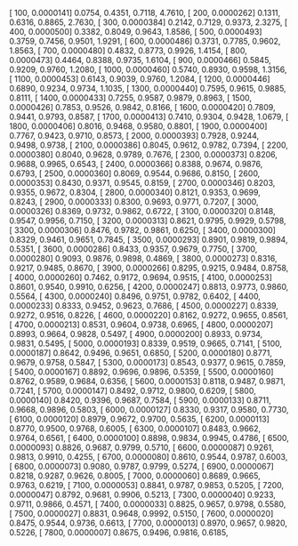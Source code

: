 [   100,  0.0000141]     0.0754,     0.4351,     0.7118,     4.7610, 
[   200,  0.0000262]     0.1311,     0.6316,     0.8865,     2.7630, 
[   300,  0.0000384]     0.2142,     0.7129,     0.9373,     2.3275, 
[   400,  0.0000500]     0.3382,     0.8049,     0.9643,     1.8586, 
[   500,  0.0000493]     0.3759,     0.7456,     0.9501,     1.9291, 
[   600,  0.0000486]     0.3731,     0.7785,     0.9602,     1.8563, 
[   700,  0.0000480]     0.4832,     0.8773,     0.9926,     1.4154, 
[   800,  0.0000473]     0.4464,     0.8388,     0.9735,     1.6104, 
[   900,  0.0000466]     0.5845,     0.9209,     0.9760,     1.2080, 
[  1000,  0.0000460]     0.5740,     0.8930,     0.9598,     1.3156, 
[  1100,  0.0000453]     0.6143,     0.9039,     0.9760,     1.2084, 
[  1200,  0.0000446]     0.6890,     0.9234,     0.9734,     1.1035, 
[  1300,  0.0000440]     0.7595,     0.9615,     0.9885,     0.8111, 
[  1400,  0.0000433]     0.7255,     0.9587,     0.9879,     0.8963, 
[  1500,  0.0000426]     0.7853,     0.9526,     0.9842,     0.8166, 
[  1600,  0.0000420]     0.7809,     0.9441,     0.9793,     0.8587, 
[  1700,  0.0000413]     0.7410,     0.9304,     0.9428,     1.0679, 
[  1800,  0.0000406]     0.8016,     0.9468,     0.9580,     0.8801, 
[  1900,  0.0000400]     0.7767,     0.9423,     0.9710,     0.8573, 
[  2000,  0.0000393]     0.7928,     0.9244,     0.9498,     0.9738, 
[  2100,  0.0000386]     0.8045,     0.9612,     0.9782,     0.7394, 
[  2200,  0.0000380]     0.8040,     0.9628,     0.9789,     0.7676, 
[  2300,  0.0000373]     0.8206,     0.9688,     0.9965,     0.6543, 
[  2400,  0.0000366]     0.8388,     0.9674,     0.9876,     0.6793, 
[  2500,  0.0000360]     0.8069,     0.9544,     0.9686,     0.8150, 
[  2600,  0.0000353]     0.8430,     0.9371,     0.9545,     0.8159, 
[  2700,  0.0000346]     0.8203,     0.9355,     0.9672,     0.8304, 
[  2800,  0.0000340]     0.8121,     0.9353,     0.9699,     0.8243, 
[  2900,  0.0000333]     0.8300,     0.9693,     0.9771,     0.7207, 
[  3000,  0.0000326]     0.8369,     0.9732,     0.9862,     0.6722, 
[  3100,  0.0000320]     0.8148,     0.9547,     0.9956,     0.7150, 
[  3200,  0.0000313]     0.8621,     0.9795,     0.9929,     0.5798, 
[  3300,  0.0000306]     0.8476,     0.9782,     0.9861,     0.6250, 
[  3400,  0.0000300]     0.8329,     0.9461,     0.9651,     0.7845, 
[  3500,  0.0000293]     0.8901,     0.9819,     0.9894,     0.5351, 
[  3600,  0.0000286]     0.8433,     0.9357,     0.9679,     0.7750, 
[  3700,  0.0000280]     0.9093,     0.9876,     0.9898,     0.4869, 
[  3800,  0.0000273]     0.8316,     0.9217,     0.9485,     0.8670, 
[  3900,  0.0000266]     0.8295,     0.9215,     0.9484,     0.8758, 
[  4000,  0.0000260]     0.7462,     0.9172,     0.9694,     0.9515, 
[  4100,  0.0000253]     0.8601,     0.9540,     0.9910,     0.6256, 
[  4200,  0.0000247]     0.8813,     0.9773,     0.9860,     0.5564, 
[  4300,  0.0000240]     0.8496,     0.9751,     0.9782,     0.6402, 
[  4400,  0.0000233]     0.8333,     0.9452,     0.9623,     0.7686, 
[  4500,  0.0000227]     0.8339,     0.9272,     0.9516,     0.8226, 
[  4600,  0.0000220]     0.8162,     0.9272,     0.9655,     0.8561, 
[  4700,  0.0000213]     0.8531,     0.9604,     0.9738,     0.6965, 
[  4800,  0.0000207]     0.8993,     0.9664,     0.9828,     0.5497, 
[  4900,  0.0000200]     0.8933,     0.9734,     0.9831,     0.5495, 
[  5000,  0.0000193]     0.8339,     0.9519,     0.9665,     0.7141, 
[  5100,  0.0000187]     0.8642,     0.9496,     0.9651,     0.6850, 
[  5200,  0.0000180]     0.8771,     0.9679,     0.9758,     0.5847, 
[  5300,  0.0000173]     0.8543,     0.9377,     0.9615,     0.7859, 
[  5400,  0.0000167]     0.8892,     0.9696,     0.9896,     0.5359, 
[  5500,  0.0000160]     0.8762,     0.9589,     0.9684,     0.6356, 
[  5600,  0.0000153]     0.8118,     0.9487,     0.9871,     0.7241, 
[  5700,  0.0000147]     0.8492,     0.9712,     0.9800,     0.6209, 
[  5800,  0.0000140]     0.8420,     0.9396,     0.9687,     0.7584, 
[  5900,  0.0000133]     0.8711,     0.9668,     0.9896,     0.5803, 
[  6000,  0.0000127]     0.8330,     0.9317,     0.9580,     0.7730, 
[  6100,  0.0000120]     0.8979,     0.9672,     0.9700,     0.5635, 
[  6200,  0.0000113]     0.8770,     0.9500,     0.9768,     0.6005, 
[  6300,  0.0000107]     0.8483,     0.9662,     0.9764,     0.6561, 
[  6400,  0.0000100]     0.8898,     0.9834,     0.9945,     0.4786, 
[  6500,  0.0000093]     0.8826,     0.9687,     0.9799,     0.5710, 
[  6600,  0.0000087]     0.9261,     0.9813,     0.9910,     0.4255, 
[  6700,  0.0000080]     0.8610,     0.9544,     0.9787,     0.6003, 
[  6800,  0.0000073]     0.9080,     0.9787,     0.9799,     0.5274, 
[  6900,  0.0000067]     0.8218,     0.9287,     0.9626,     0.8005, 
[  7000,  0.0000060]     0.8689,     0.9665,     0.9763,     0.6219, 
[  7100,  0.0000053]     0.8841,     0.9787,     0.9853,     0.5205, 
[  7200,  0.0000047]     0.8792,     0.9681,     0.9906,     0.5213, 
[  7300,  0.0000040]     0.9233,     0.9711,     0.9866,     0.4571, 
[  7400,  0.0000033]     0.8825,     0.9657,     0.9798,     0.5580, 
[  7500,  0.0000027]     0.8831,     0.9648,     0.9992,     0.5150, 
[  7600,  0.0000020]     0.8475,     0.9544,     0.9736,     0.6613, 
[  7700,  0.0000013]     0.8970,     0.9657,     0.9820,     0.5226, 
[  7800,  0.0000007]     0.8675,     0.9496,     0.9816,     0.6185, 